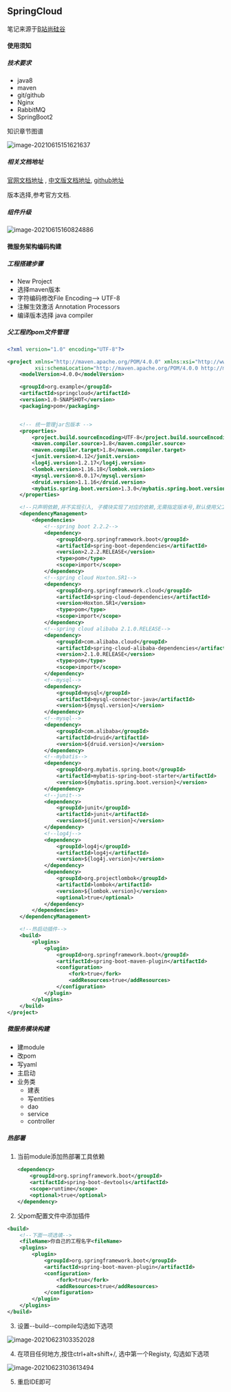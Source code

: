 ## SpringCloud

笔记来源于[B站尚硅谷](https://www.bilibili.com/video/BV18E411x7eT)

#### 使用须知

##### 技术要求

- java8
- maven
- git/github
- Nginx
- RabbitMQ
- SpringBoot2

知识章节图谱

![image-20210615151621637](https://gitee.com/tadpole145/images/raw/main/20210615151621.png)



##### 相关文档地址

[官网文档地址](https://spring.io/projects/spring-cloud#overview) ,   [中文版文档地址](https://www.springcloud.cc/),   [github地址](https://github.com/spring-cloud/spring-cloud-release)

版本选择,参考官方文档.

##### 组件升级

![image-20210615160824886](https://gitee.com/tadpole145/images/raw/main/20210615160824.png)

#### 微服务架构编码构建

##### 工程搭建步骤

- New Project
- 选择maven版本
- 字符编码修改File Encoding--> UTF-8
- 注解生效激活 Annotation Processors
- 编译版本选择 java compiler

##### 父工程的pom文件管理

```xml
<?xml version="1.0" encoding="UTF-8"?>

<project xmlns="http://maven.apache.org/POM/4.0.0" xmlns:xsi="http://www.w3.org/2001/XMLSchema-instance"
         xsi:schemaLocation="http://maven.apache.org/POM/4.0.0 http://maven.apache.org/xsd/maven-4.0.0.xsd">
    <modelVersion>4.0.0</modelVersion>

    <groupId>org.example</groupId>
    <artifactId>springcloud</artifactId>
    <version>1.0-SNAPSHOT</version>
    <packaging>pom</packaging>


    <!-- 统一管理jar包版本 -->
    <properties>
        <project.build.sourceEncoding>UTF-8</project.build.sourceEncoding>
        <maven.compiler.source>1.8</maven.compiler.source>
        <maven.compiler.target>1.8</maven.compiler.target>
        <junit.version>4.12</junit.version>
        <log4j.version>1.2.17</log4j.version>
        <lombok.version>1.16.18</lombok.version>
        <mysql.version>8.0.17</mysql.version>
        <druid.version>1.1.16</druid.version>
        <mybatis.spring.boot.version>1.3.0</mybatis.spring.boot.version>
    </properties>

    <!--只声明依赖,并不实现引入, 子模块实现了对应的依赖,无需指定版本号,默认使用父工程的版本 -->
    <dependencyManagement>
        <dependencies>
            <!--spring boot 2.2.2-->
            <dependency>
                <groupId>org.springframework.boot</groupId>
                <artifactId>spring-boot-dependencies</artifactId>
                <version>2.2.2.RELEASE</version>
                <type>pom</type>
                <scope>import</scope>
            </dependency>
            <!--spring cloud Hoxton.SR1-->
            <dependency>
                <groupId>org.springframework.cloud</groupId>
                <artifactId>spring-cloud-dependencies</artifactId>
                <version>Hoxton.SR1</version>
                <type>pom</type>
                <scope>import</scope>
            </dependency>
            <!--spring cloud alibaba 2.1.0.RELEASE-->
            <dependency>
                <groupId>com.alibaba.cloud</groupId>
                <artifactId>spring-cloud-alibaba-dependencies</artifactId>
                <version>2.1.0.RELEASE</version>
                <type>pom</type>
                <scope>import</scope>
            </dependency>
            <!--mysql-->
            <dependency>
                <groupId>mysql</groupId>
                <artifactId>mysql-connector-java</artifactId>
                <version>${mysql.version}</version>
            </dependency>
            <!--mysql-->
            <dependency>
                <groupId>com.alibaba</groupId>
                <artifactId>druid</artifactId>
                <version>${druid.version}</version>
            </dependency>
            <!--mybatis-->
            <dependency>
                <groupId>org.mybatis.spring.boot</groupId>
                <artifactId>mybatis-spring-boot-starter</artifactId>
                <version>${mybatis.spring.boot.version}</version>
            </dependency>
            <!--junit-->
            <dependency>
                <groupId>junit</groupId>
                <artifactId>junit</artifactId>
                <version>${junit.version}</version>
            </dependency>
            <!--log4j-->
            <dependency>
                <groupId>log4j</groupId>
                <artifactId>log4j</artifactId>
                <version>${log4j.version}</version>
            </dependency>
            <dependency>
                <groupId>org.projectlombok</groupId>
                <artifactId>lombok</artifactId>
                <version>${lombok.version}</version>
                <optional>true</optional>
            </dependency>
        </dependencies>
    </dependencyManagement>

    <!--热启动插件-->
    <build>
        <plugins>
            <plugin>
                <groupId>org.springframework.boot</groupId>
                <artifactId>spring-boot-maven-plugin</artifactId>
                <configuration>
                    <fork>true</fork>
                    <addResources>true</addResources>
                </configuration>
            </plugin>
        </plugins>
    </build>
</project>

```

##### 微服务模块构建

- 建module
- 改pom
- 写yaml
- 主启动
- 业务类
  - 建表
  - 写entities
  - dao
  - service
  - controller

##### 热部署

1. 当前module添加热部署工具依赖

   ```xml
   <dependency>
       <groupId>org.springframework.boot</groupId>
       <artifactId>spring-boot-devtools</artifactId>
       <scope>runtime</scope>
       <optional>true</optional>
   </dependency>
   
   ```

2. 父pom配置文件中添加插件

```xml
<build>
    <!--下面一项选填-->
    <fileName>你自己的工程名字<fileName>
    <plugins>
        <plugin>
            <groupId>org.springframework.boot</groupId>
            <artifactId>spring-boot-maven-plugin</artifactId>
            <configuration>
                <fork>true</fork>
                <addResources>true</addResources>
            </configuration>
        </plugin>
    </plugins>
</build>
```

3. 设置--build--compile勾选如下选项

![image-20210623103352028](https://gitee.com/tadpole145/images/raw/main/20210623103352.png)

4. 在项目任何地方,按住ctrl+alt+shift+/, 选中第一个Registy, 勾选如下选项

![image-20210623103613494](https://gitee.com/tadpole145/images/raw/main/20210623103613.png)

5. 重启IDE即可

